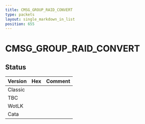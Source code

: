 ```yaml
---
title: CMSG_GROUP_RAID_CONVERT
type: packets
layout: single_markdown_in_list
position: 655
---
```


# CMSG_GROUP_RAID_CONVERT

## Status

Version | Hex | Comment
---------- | ---------- | ---------- 
Classic |  |  
TBC |  |  
WotLK |  |  
Cata |  |  
